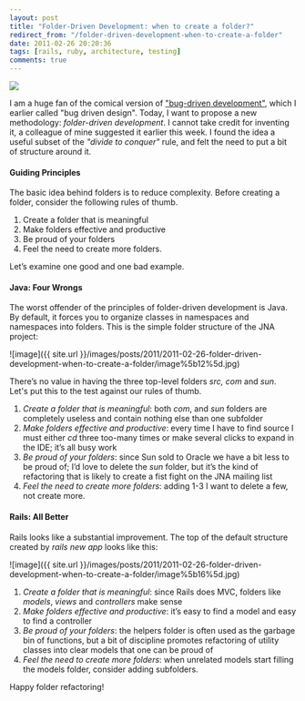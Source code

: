 ```yaml
---
layout: post
title: "Folder-Driven Development: when to create a folder?"
redirect_from: "/folder-driven-development-when-to-create-a-folder"
date: 2011-02-26 20:20:36
tags: [rails, ruby, architecture, testing]
comments: true
---
```

![](http://www.clker.com/cliparts/f/a/b/8/11949856441703715891another_folder_icon_01.svg.thumb.png)

I am a huge fan of the comical version of ["bug-driven development"](http://blogs.sun.com/toddfast/entry/bug_driven_development), which I earlier called "bug driven design". Today, I want to propose a new methodology: _folder-driven development_. I cannot take credit for inventing it, a colleague of mine suggested it earlier this week. I found the idea a useful subset of the _"divide to conquer"_ rule, and felt the need to put a bit of structure around it.

#### Guiding Principles

The basic idea behind folders is to reduce complexity. Before creating a folder, consider the following rules of thumb.

1. Create a folder that is meaningful
2. Make folders effective and productive
3. Be proud of your folders
4. Feel the need to create more folders.

Let’s examine one good and one bad example.

#### Java: Four Wrongs

The worst offender of the principles of folder-driven development is Java. By default, it forces you to organize classes in namespaces and namespaces into folders. This is the simple folder structure of the JNA project:

![image]({{ site.url }}/images/posts/2011/2011-02-26-folder-driven-development-when-to-create-a-folder/image%5b12%5d.jpg)

There’s no value in having the three top-level folders _src,_ _com_ and _sun_. Let's put this to the test against our rules of thumb.

1. _Create a folder that is meaningful_: both _com_, and _sun_ folders are completely useless and contain nothing else than one subfolder
2. _Make folders effective and productive_: every time I have to find source I must either _cd_ three too-many times or make several clicks to expand in the IDE; it’s all busy work
3. _Be proud of your folders_: since Sun sold to Oracle we have a bit less to be proud of; I’d love to delete the _sun_ folder, but it’s the kind of refactoring that is likely to create a fist fight on the JNA mailing list
4. _Feel the need to create more folders_: adding 1-3 I want to delete a few, not create more.

#### Rails: All Better

Rails looks like a substantial improvement. The top of the default structure created by _rails new app_ looks like this:

![image]({{ site.url }}/images/posts/2011/2011-02-26-folder-driven-development-when-to-create-a-folder/image%5b16%5d.jpg)

1. _Create a folder that is meaningful_: since Rails does MVC, folders like _models_, _views_ and _controllers_ make sense
2. _Make folders effective and productive_: it’s easy to find a model and easy to find a controller
3. _Be proud of your folders_: the helpers folder is often used as the garbage bin of functions, but a bit of discipline promotes refactoring of utility classes into clear models that one can be proud of
4. _Feel the need to create more folders_: when unrelated models start filling the models folder, consider adding subfolders.

Happy folder refactoring!

